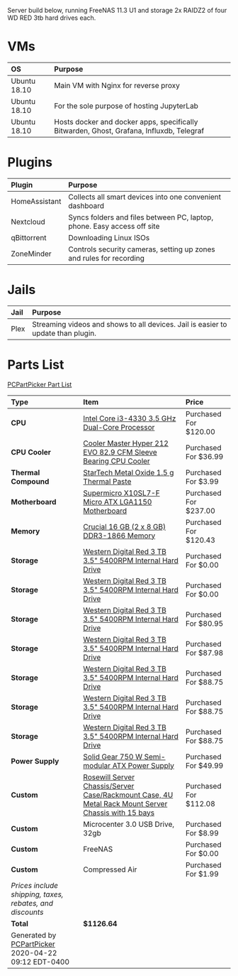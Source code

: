 Server build below, running FreeNAS 11.3 U1 and storage 2x RAIDZ2 of four WD RED 3tb hard drives each.

# VMs

OS | Purpose
:---|:---
Ubuntu 18.10 | Main VM with Nginx for reverse proxy
Ubuntu 18.10 | For the sole purpose of hosting JupyterLab
Ubuntu 18.10 | Hosts docker and docker apps, specifically Bitwarden, Ghost, Grafana, Influxdb, Telegraf

# Plugins

Plugin | Purpose
:---|:---
HomeAssistant | Collects all smart devices into one convenient dashboard
Nextcloud | Syncs folders and files between PC, laptop, phone. Easy access off site
qBittorrent | Downloading Linux ISOs
ZoneMinder | Controls security cameras, setting up zones and rules for recording

# Jails

Jail | Purpose
:---|:---
Plex | Streaming videos and shows to all devices. Jail is easier to update than plugin.


# Parts List

[PCPartPicker Part List](https://pcpartpicker.com/list/4yThfH)

Type|Item|Price
:----|:----|:----
**CPU** | [Intel Core i3-4330 3.5 GHz Dual-Core Processor](https://pcpartpicker.com/product/qMLypg/intel-cpu-bx80646i34330) | Purchased For $120.00 
**CPU Cooler** | [Cooler Master Hyper 212 EVO 82.9 CFM Sleeve Bearing CPU Cooler](https://pcpartpicker.com/product/hmtCmG/cooler-master-cpu-cooler-rr212e20pkr2) | Purchased For $36.99 
**Thermal Compound** | [StarTech Metal Oxide 1.5 g Thermal Paste](https://pcpartpicker.com/product/nL8Zxr/startech-thermal-paste-silvgrease1) | Purchased For $3.99 
**Motherboard** | [Supermicro X10SL7-F Micro ATX LGA1150 Motherboard](https://pcpartpicker.com/product/NhgPxr/supermicro-motherboard-x10sl7f) | Purchased For $237.00 
**Memory** | [Crucial 16 GB (2 x 8 GB) DDR3-1866 Memory](https://pcpartpicker.com/product/88Lypg/crucial-memory-ct2k8g3w186dm) | Purchased For $120.43 
**Storage** | [Western Digital Red 3 TB 3.5" 5400RPM Internal Hard Drive](https://pcpartpicker.com/product/7sTmP6/western-digital-internal-hard-drive-wd30efrx) | Purchased For $0.00 
**Storage** | [Western Digital Red 3 TB 3.5" 5400RPM Internal Hard Drive](https://pcpartpicker.com/product/7sTmP6/western-digital-internal-hard-drive-wd30efrx) | Purchased For $0.00 
**Storage** | [Western Digital Red 3 TB 3.5" 5400RPM Internal Hard Drive](https://pcpartpicker.com/product/7sTmP6/western-digital-internal-hard-drive-wd30efrx) | Purchased For $80.95 
**Storage** | [Western Digital Red 3 TB 3.5" 5400RPM Internal Hard Drive](https://pcpartpicker.com/product/7sTmP6/western-digital-internal-hard-drive-wd30efrx) | Purchased For $87.98 
**Storage** | [Western Digital Red 3 TB 3.5" 5400RPM Internal Hard Drive](https://pcpartpicker.com/product/7sTmP6/western-digital-internal-hard-drive-wd30efrx) | Purchased For $88.75 
**Storage** | [Western Digital Red 3 TB 3.5" 5400RPM Internal Hard Drive](https://pcpartpicker.com/product/7sTmP6/western-digital-internal-hard-drive-wd30efrx) | Purchased For $88.75 
**Storage** | [Western Digital Red 3 TB 3.5" 5400RPM Internal Hard Drive](https://pcpartpicker.com/product/7sTmP6/western-digital-internal-hard-drive-wd30efrx) | Purchased For $88.75 
**Power Supply** | [Solid Gear 750 W Semi-modular ATX Power Supply](https://pcpartpicker.com/product/8Hx9TW/solid-gear-power-supply-sdgr750e) | Purchased For $49.99 
**Custom** | [Rosewill Server Chassis/Server Case/Rackmount Case, 4U Metal Rack Mount Server Chassis with 15 bays](https://pcpartpicker.com/product/GHWrxr/rosewill-server-chassisserver-caserackmount-case-4u-metal-rack-mount-server-chassis-with-15-bays) | Purchased For $112.08 
**Custom**| Microcenter 3.0 USB Drive, 32gb| Purchased For $8.99 
**Custom**| FreeNAS| Purchased For $0.00 
**Custom**| Compressed Air| Purchased For $1.99 
 | *Prices include shipping, taxes, rebates, and discounts* |
 | **Total** | **$1126.64**
 | Generated by [PCPartPicker](https://pcpartpicker.com) 2020-04-22 09:12 EDT-0400 |
